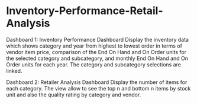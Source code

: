 # Inventory-Performance-Retail-Analysis

Dashboard 1: Inventory Performance Dashboard 
Display the inventory data which shows category and year from highest to lowest order in terms of vendor item price, comparison of the End On Hand and On Order units for the selected category and subcategory, and monthly End On Hand and On Order units for each year. The category and subcategory selections are linked.

Dashboard 2: Retailer Analysis Dashboard 
Display the number of items for each category. The view allow to see the top n and bottom n items by stock unit and also the quality rating by category and vendor.
